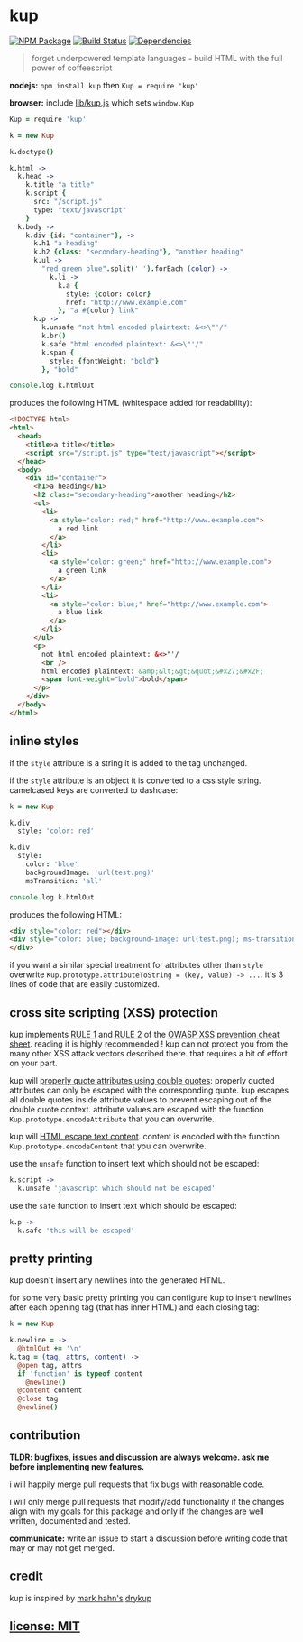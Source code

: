 # kup

[![NPM Package](https://img.shields.io/npm/v/kup.svg?style=flat)](https://www.npmjs.org/package/kup)
[![Build Status](https://travis-ci.org/snd/kup.svg?branch=master)](https://travis-ci.org/snd/kup/branches)
[![Dependencies](https://david-dm.org/snd/kup.svg)](https://david-dm.org/snd/kup)

> forget underpowered template languages - build HTML with the full power of coffeescript

**nodejs:** `npm install kup` then `Kup = require 'kup'`

**browser:** include [lib/kup.js](lib/kup.js) which sets `window.Kup`

```coffeescript
Kup = require 'kup'

k = new Kup

k.doctype()

k.html ->
  k.head ->
    k.title "a title"
    k.script {
      src: "/script.js"
      type: "text/javascript"
    }
  k.body ->
    k.div {id: "container"}, ->
      k.h1 "a heading"
      k.h2 {class: "secondary-heading"}, "another heading"
      k.ul ->
        "red green blue".split(' ').forEach (color) ->
          k.li ->
            k.a {
              style: {color: color}
              href: "http://www.example.com"
            }, "a #{color} link"
      k.p ->
        k.unsafe "not html encoded plaintext: &<>\"'/"
        k.br()
        k.safe "html encoded plaintext: &<>\"'/"
        k.span {
          style: {fontWeight: "bold"}
        }, "bold"

console.log k.htmlOut
```

produces the following HTML (whitespace added for readability):

```html
<!DOCTYPE html>
<html>
  <head>
    <title>a title</title>
    <script src="/script.js" type="text/javascript"></script>
  </head>
  <body>
    <div id="container">
      <h1>a heading</h1>
      <h2 class="secondary-heading">another heading</h2>
      <ul>
        <li>
          <a style="color: red;" href="http://www.example.com">
            a red link
          </a>
        </li>
        <li>
          <a style="color: green;" href="http://www.example.com">
            a green link
          </a>
        </li>
        <li>
          <a style="color: blue;" href="http://www.example.com">
            a blue link
          </a>
        </li>
      </ul>
      <p>
        not html encoded plaintext: &<>"'/
        <br />
        html encoded plaintext: &amp;&lt;&gt;&quot;&#x27;&#x2F;
        <span font-weight="bold">bold</span>
      </p>
    </div>
  </body>
</html>
```

## inline styles

if the `style` attribute is a string it is added to the tag unchanged.

if the `style` attribute is an object it is converted to a css style string.
camelcased keys are converted to dashcase:

```coffeescript
k = new Kup

k.div
  style: 'color: red'

k.div
  style:
    color: 'blue'
    backgroundImage: 'url(test.png)'
    msTransition: 'all'

console.log k.htmlOut
```

produces the following HTML:

```html
<div style="color: red"></div>
<div style="color: blue; background-image: url(test.png); ms-transition: all;">
</div>
```

if you want a similar special treatment for attributes other than `style`
overwrite `Kup.prototype.attributeToString = (key, value) -> ...`.
it's 3 lines of code that are easily customized.

## cross site scripting (XSS) protection

kup implements [RULE 1](https://www.owasp.org/index.php/XSS_%28Cross_Site_Scripting%29_Prevention_Cheat_Sheet#RULE_.231_-_HTML_Escape_Before_Inserting_Untrusted_Data_into_HTML_Element_Content)
and [RULE 2](https://www.owasp.org/index.php/XSS_%28Cross_Site_Scripting%29_Prevention_Cheat_Sheet#RULE_.232_-_Attribute_Escape_Before_Inserting_Untrusted_Data_into_HTML_Common_Attributes)
of the
[OWASP XSS prevention cheat sheet](https://www.owasp.org/index.php/XSS_%28Cross_Site_Scripting%29_Prevention_Cheat_Sheet).
reading it is highly recommended !
kup can not protect you from the many other XSS attack vectors described there.
that requires a bit of effort on your part.

kup will [properly quote attributes using double quotes](https://www.owasp.org/index.php/XSS_%28Cross_Site_Scripting%29_Prevention_Cheat_Sheet#RULE_.232_-_Attribute_Escape_Before_Inserting_Untrusted_Data_into_HTML_Common_Attributes):
properly quoted attributes can only be escaped with the corresponding quote.
kup escapes all double quotes inside attribute values to prevent escaping out of the double quote context.
attribute values are escaped with the function `Kup.prototype.encodeAttribute` that you can overwrite.

kup will [HTML escape text content](https://www.owasp.org/index.php/XSS_%28Cross_Site_Scripting%29_Prevention_Cheat_Sheet#RULE_.231_-_HTML_Escape_Before_Inserting_Untrusted_Data_into_HTML_Element_Content).
content is encoded with the function `Kup.prototype.encodeContent` that you can overwrite.

use the `unsafe` function to insert text which should not be escaped:

```coffeescript
k.script ->
  k.unsafe 'javascript which should not be escaped'
```

use the `safe` function to insert text which should be escaped:

```coffeescript
k.p ->
  k.safe 'this will be escaped'
```

## pretty printing

kup doesn't insert any newlines into the generated HTML.

for some very basic pretty printing you can
configure kup to insert newlines after each opening tag (that has inner HTML)
and each closing tag:

```coffeescript
k = new Kup

k.newline = ->
  @htmlOut += '\n'
k.tag = (tag, attrs, content) ->
  @open tag, attrs
  if 'function' is typeof content
    @newline()
  @content content
  @close tag
  @newline()
```

## contribution

**TLDR: bugfixes, issues and discussion are always welcome.
ask me before implementing new features.**

i will happily merge pull requests that fix bugs with reasonable code.

i will only merge pull requests that modify/add functionality
if the changes align with my goals for this package
and only if the changes are well written, documented and tested.

**communicate:** write an issue to start a discussion
before writing code that may or may not get merged.

## credit

kup is inspired by [mark hahn's](https://github.com/mark-hahn) [drykup](https://github.com/mark-hahn/drykup)

## [license: MIT](LICENSE)
